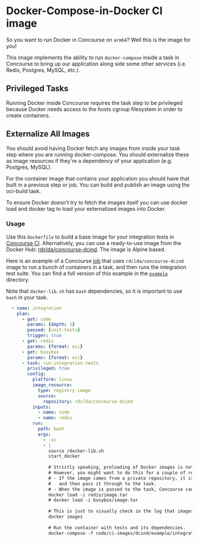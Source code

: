 # Docker-Compose-in-Docker CI image

So you want to run Docker in Concourse on `arm64`? Well this is the image for you!

This image implements the ability to run `docker-compose` inside a task in Concourse to bring up our application along side some other services (i.e. Redis, Postgres, MySQL, etc.).

## Privileged Tasks

Running Docker inside Concourse requires the task step to be privileged because Docker needs access to the hosts cgroup filesystem in order to create containers.

## Externalize All Images

You should avoid having Docker fetch any images from inside your task step where you are running docker-compose. You should externalize these as image resources if they're a dependency of your application (e.g. Postgres, MySQL).

For the container image that contains your application you should have that built in a previous step or job. You can build and publish an image using the oci-build task.

To ensure Docker doesn't try to fetch the images itself you can use docker load and docker tag to load your externalized images into Docker. 

### Usage

Use this `Dockerfile` to build a base image for your integration tests in [Concourse CI](http://concourse.ci/). Alternatively, you can use a ready-to-use image from the Docker Hub: [rdclda/concourse-dcind](https://hub.docker.com/rdclda/concourse-dcind). The image is Alpine based.

Here is an example of a Concourse [job](https://concourse-ci.org/jobs.html) that uses `rdclda/concourse-dcind` image to run a bunch of containers in a task, and then runs the integration test suite. You can find a full version of this example in the [`example`](./example) directory.

Note that `docker-lib.sh` has `bash` dependencies, so it is important to use `bash` in your task.

~~~yaml
  - name: integration
    plan:
      - get: code
        params: {depth: 1}
        passed: [unit-tests]
        trigger: true
      - get: redis
        params: {format: oci}
      - get: busybox
        params: {format: oci}
      - task: run-integration-tests
        privileged: true
        config:
          platform: linux
          image_resource:
            type: registry-image
            source:
              repository: rdclda/concourse-dcind
          inputs:
            - name: code
            - name: redis
          run:
            path: bash
            args:
              - -ec
              - |
                source /docker-lib.sh
                start_docker
                
                # Strictly speaking, preloading of Docker images is not required.
                # However, you might want to do this for a couple of reasons:
                # - If the image comes from a private repository, it is much easier to let Concourse pull it,
                #   and then pass it through to the task.
                # - When the image is passed to the task, Concourse can often get the image from its cache.
                docker load -i redis/image.tar
                # docker load -i busybox/image.tar
                
                # This is just to visually check in the log that images have been loaded successfully.
                docker images
                
                # Run the container with tests and its dependencies.
                docker-compose -f code/ci-images/dcind/example/integration.yaml run tests
~~~
